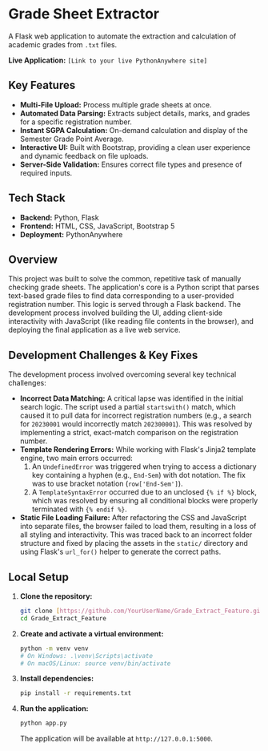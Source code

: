 # Grade Sheet Extractor

A Flask web application to automate the extraction and calculation of academic grades from `.txt` files.

**Live Application:** `[Link to your live PythonAnywhere site]`

## Key Features

* **Multi-File Upload:** Process multiple grade sheets at once.
* **Automated Data Parsing:** Extracts subject details, marks, and grades for a specific registration number.
* **Instant SGPA Calculation:** On-demand calculation and display of the Semester Grade Point Average.
* **Interactive UI:** Built with Bootstrap, providing a clean user experience and dynamic feedback on file uploads.
* **Server-Side Validation:** Ensures correct file types and presence of required inputs.

## Tech Stack

* **Backend:** Python, Flask
* **Frontend:** HTML, CSS, JavaScript, Bootstrap 5
* **Deployment:** PythonAnywhere

## Overview

This project was built to solve the common, repetitive task of manually checking grade sheets. The application's core is a Python script that parses text-based grade files to find data corresponding to a user-provided registration number. This logic is served through a Flask backend. The development process involved building the UI, adding client-side interactivity with JavaScript (like reading file contents in the browser), and deploying the final application as a live web service.

## Development Challenges & Key Fixes

The development process involved overcoming several key technical challenges:

* **Incorrect Data Matching:** A critical lapse was identified in the initial search logic. The script used a partial `startswith()` match, which caused it to pull data for incorrect registration numbers (e.g., a search for `20230001` would incorrectly match `202300001`). This was resolved by implementing a strict, exact-match comparison on the registration number.
* **Template Rendering Errors:** While working with Flask's Jinja2 template engine, two main errors occurred:
    1.  An `UndefinedError` was triggered when trying to access a dictionary key containing a hyphen (e.g., `End-Sem`) with dot notation. The fix was to use bracket notation (`row['End-Sem']`).
    2.  A `TemplateSyntaxError` occurred due to an unclosed `{% if %}` block, which was resolved by ensuring all conditional blocks were properly terminated with `{% endif %}`.
* **Static File Loading Failure:** After refactoring the CSS and JavaScript into separate files, the browser failed to load them, resulting in a loss of all styling and interactivity. This was traced back to an incorrect folder structure and fixed by placing the assets in the `static/` directory and using Flask's `url_for()` helper to generate the correct paths.

## Local Setup

1.  **Clone the repository:**
    ```bash
    git clone [https://github.com/YourUserName/Grade_Extract_Feature.git](https://github.com/YourUserName/Grade_Extract_Feature.git)
    cd Grade_Extract_Feature
    ```

2.  **Create and activate a virtual environment:**
    ```bash
    python -m venv venv
    # On Windows: .\venv\Scripts\activate
    # On macOS/Linux: source venv/bin/activate
    ```

3.  **Install dependencies:**
    ```bash
    pip install -r requirements.txt
    ```

4.  **Run the application:**
    ```bash
    python app.py
    ```
    The application will be available at `http://127.0.0.1:5000`.
